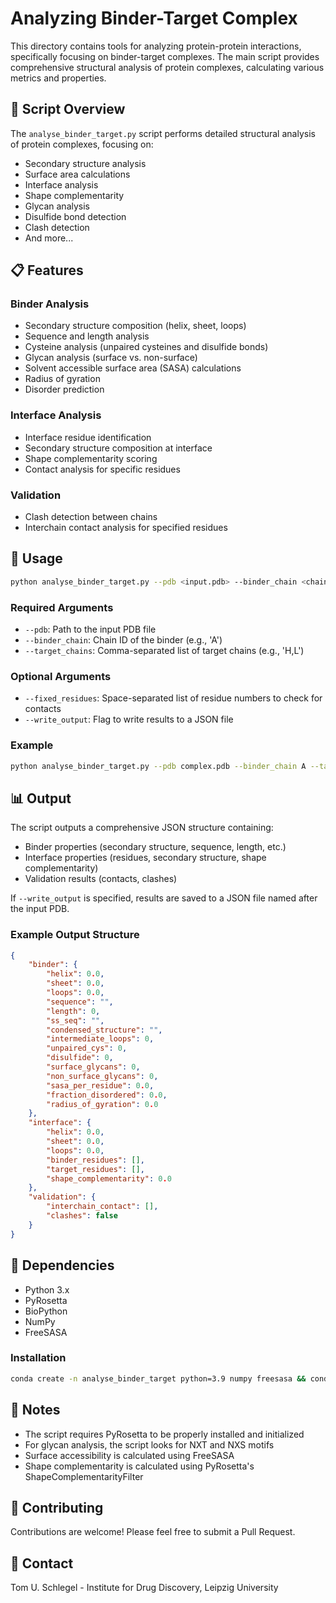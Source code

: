 # Analyzing Binder-Target Complex

This directory contains tools for analyzing protein-protein interactions, specifically focusing on binder-target complexes. The main script provides comprehensive structural analysis of protein complexes, calculating various metrics and properties.

## 🧬 Script Overview

The `analyse_binder_target.py` script performs detailed structural analysis of protein complexes, focusing on:
- Secondary structure analysis
- Surface area calculations
- Interface analysis
- Shape complementarity
- Glycan analysis
- Disulfide bond detection
- Clash detection
- And more...

## 📋 Features

### Binder Analysis
- Secondary structure composition (helix, sheet, loops)
- Sequence and length analysis
- Cysteine analysis (unpaired cysteines and disulfide bonds)
- Glycan analysis (surface vs. non-surface)
- Solvent accessible surface area (SASA) calculations
- Radius of gyration
- Disorder prediction

### Interface Analysis
- Interface residue identification
- Secondary structure composition at interface
- Shape complementarity scoring
- Contact analysis for specific residues

### Validation
- Clash detection between chains
- Interchain contact analysis for specified residues

## 🚀 Usage

```bash
python analyse_binder_target.py --pdb <input.pdb> --binder_chain <chain_id> --target_chains <chain_ids> [options]
```

### Required Arguments
- `--pdb`: Path to the input PDB file
- `--binder_chain`: Chain ID of the binder (e.g., 'A')
- `--target_chains`: Comma-separated list of target chains (e.g., 'H,L')

### Optional Arguments
- `--fixed_residues`: Space-separated list of residue numbers to check for contacts
- `--write_output`: Flag to write results to a JSON file

### Example
```bash
python analyse_binder_target.py --pdb complex.pdb --binder_chain A --target_chains H,L --fixed_residues "10 11 14 15" --write_output
```

## 📊 Output

The script outputs a comprehensive JSON structure containing:
- Binder properties (secondary structure, sequence, length, etc.)
- Interface properties (residues, secondary structure, shape complementarity)
- Validation results (contacts, clashes)

If `--write_output` is specified, results are saved to a JSON file named after the input PDB.

### Example Output Structure
```json
{
    "binder": {
        "helix": 0.0,
        "sheet": 0.0,
        "loops": 0.0,
        "sequence": "",
        "length": 0,
        "ss_seq": "",
        "condensed_structure": "",
        "intermediate_loops": 0,
        "unpaired_cys": 0,
        "disulfide": 0,
        "surface_glycans": 0,
        "non_surface_glycans": 0,
        "sasa_per_residue": 0.0,
        "fraction_disordered": 0.0,
        "radius_of_gyration": 0.0
    },
    "interface": {
        "helix": 0.0,
        "sheet": 0.0,
        "loops": 0.0,
        "binder_residues": [],
        "target_residues": [],
        "shape_complementarity": 0.0
    },
    "validation": {
        "interchain_contact": [],
        "clashes": false
    }
}
```

## 🔧 Dependencies

- Python 3.x
- PyRosetta
- BioPython
- NumPy
- FreeSASA

### Installation
```bash
conda create -n analyse_binder_target python=3.9 numpy freesasa && conda activate analyse_binder_target && pip install pyrosetta && pip install Bio
```

## 📝 Notes

- The script requires PyRosetta to be properly installed and initialized
- For glycan analysis, the script looks for NXT and NXS motifs
- Surface accessibility is calculated using FreeSASA
- Shape complementarity is calculated using PyRosetta's ShapeComplementarityFilter


## 🤝 Contributing

Contributions are welcome! Please feel free to submit a Pull Request.

## 📧 Contact

Tom U. Schlegel - Institute for Drug Discovery, Leipzig University 